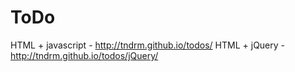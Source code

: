 # ToDo
HTML + javascript  -  http://tndrm.github.io/todos/
HTML + jQuery  -  http://tndrm.github.io/todos/jQuery/
